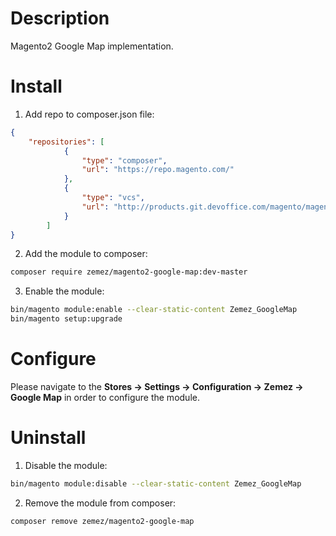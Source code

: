Description
===========
Magento2 Google Map implementation.

Install
=======

1. Add repo to composer.json file:
```json
{
    "repositories": [
            {
                "type": "composer",
                "url": "https://repo.magento.com/"
            },
            {
                "type": "vcs",
                "url": "http://products.git.devoffice.com/magento/magento2-google-map.git"
            }
        ]
}
```

2. Add the module to composer:
```bash
composer require zemez/magento2-google-map:dev-master
```

3. Enable the module:
```bash
bin/magento module:enable --clear-static-content Zemez_GoogleMap
bin/magento setup:upgrade
```

Configure
=========

Please navigate to the **Stores -> Settings -> Configuration -> Zemez -> Google Map** in order to configure the module.

Uninstall
=========

1. Disable the module:
```bash
bin/magento module:disable --clear-static-content Zemez_GoogleMap
```

2. Remove the module from composer:
```bash
composer remove zemez/magento2-google-map
```